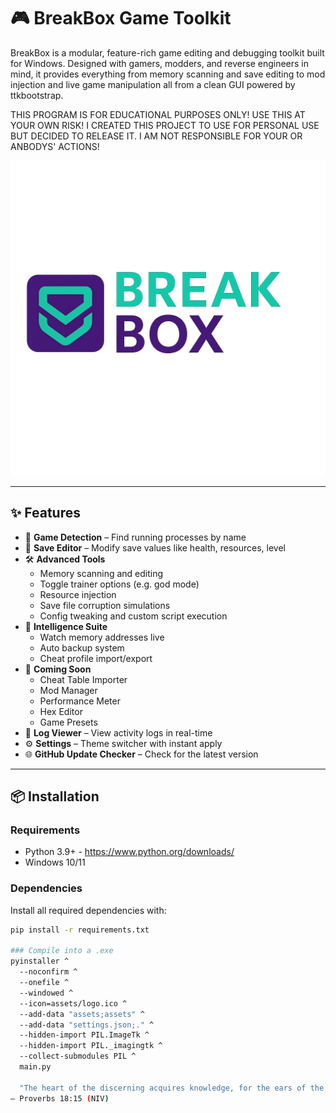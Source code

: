 # 🎮 BreakBox Game Toolkit

BreakBox is a modular, feature-rich game editing and debugging toolkit built for Windows. Designed with gamers, modders, and reverse engineers in mind, it provides everything from memory scanning and save editing to mod injection and live game manipulation all from a clean GUI powered by ttkbootstrap.

THIS PROGRAM IS FOR EDUCATIONAL PURPOSES ONLY!
USE THIS AT YOUR OWN RISK! 
I CREATED THIS PROJECT TO USE FOR PERSONAL USE BUT DECIDED TO RELEASE IT. 
I AM NOT RESPONSIBLE FOR YOUR OR ANBODYS' ACTIONS!

![Logo](assets/logo.png)

---

## ✨ Features

- 🎯 **Game Detection** – Find running processes by name
- 📂 **Save Editor** – Modify save values like health, resources, level
- 🛠 **Advanced Tools**
  - Memory scanning and editing
  - Toggle trainer options (e.g. god mode)
  - Resource injection
  - Save file corruption simulations
  - Config tweaking and custom script execution
- 🧠 **Intelligence Suite**
  - Watch memory addresses live
  - Auto backup system
  - Cheat profile import/export
- 🧪 **Coming Soon**
  - Cheat Table Importer
  - Mod Manager
  - Performance Meter
  - Hex Editor
  - Game Presets
- 📜 **Log Viewer** – View activity logs in real-time
- ⚙️ **Settings** – Theme switcher with instant apply
- 🌐 **GitHub Update Checker** – Check for the latest version

---

## 📦 Installation

### Requirements

- Python 3.9+ - https://www.python.org/downloads/
- Windows 10/11

### Dependencies

Install all required dependencies with:

```bash
pip install -r requirements.txt

### Compile into a .exe
pyinstaller ^
  --noconfirm ^
  --onefile ^
  --windowed ^
  --icon=assets/logo.ico ^
  --add-data "assets;assets" ^
  --add-data "settings.json;." ^
  --hidden-import PIL.ImageTk ^
  --hidden-import PIL._imagingtk ^
  --collect-submodules PIL ^
  main.py

  "The heart of the discerning acquires knowledge, for the ears of the wise seek it out."
— Proverbs 18:15 (NIV)
